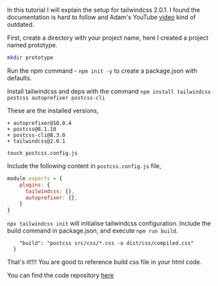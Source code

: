 In this tutorial I will explain the setup for tailwindcss 2.0.1. I found the documentation is hard to follow and Adam's YouTube [video](https://www.youtube.com/watch?v=21HuwjmuS7A) kind of outdated.

First, create a directory with your project name, here I created 
a project named prototype.
```bash
mkdir prototype 
```
Run the npm command - `npm init -y`  to create a package.json with defaults.

Install tailwindcss and deps with the command
`npm install tailwindcss postcss autoprefixer postcss-cli`

These are the installed versions, 
```
+ autoprefixer@10.0.4
+ postcss@8.1.10
+ postcss-cli@8.3.0
+ tailwindcss@2.0.1
```
`touch postcss.config.js`

Include the following content in `postcss.config.js` file,
```javascript
module.exports = {
    plugins: {
      tailwindcss: {},
      autoprefixer: {},
    }
}
```

```npx tailwindcss init``` will initialise tailwindcss configuration.
Include the build command in package.json, and execute `npm run build`. 
```"scripts": {
    "build": "postcss src/css/*.css -o dist/css/compiled.css"
  }
```
That's it!!!!
You are good to reference build css file in your html code.

You can find the code repository [here](https://github.com/srinivasreddy/tailwind-helloworld)

